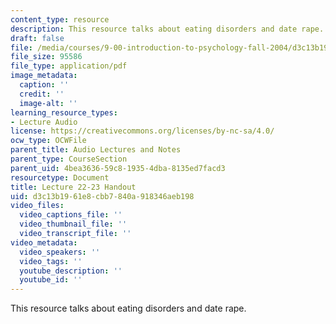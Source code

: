 ```yaml
---
content_type: resource
description: This resource talks about eating disorders and date rape.
draft: false
file: /media/courses/9-00-introduction-to-psychology-fall-2004/d3c13b1961e8cbb7840a918346aeb198_h22_23_eat_datra.pdf
file_size: 95586
file_type: application/pdf
image_metadata:
  caption: ''
  credit: ''
  image-alt: ''
learning_resource_types:
- Lecture Audio
license: https://creativecommons.org/licenses/by-nc-sa/4.0/
ocw_type: OCWFile
parent_title: Audio Lectures and Notes
parent_type: CourseSection
parent_uid: 4bea3636-59c8-1935-4dba-8135ed7facd3
resourcetype: Document
title: Lecture 22-23 Handout
uid: d3c13b19-61e8-cbb7-840a-918346aeb198
video_files:
  video_captions_file: ''
  video_thumbnail_file: ''
  video_transcript_file: ''
video_metadata:
  video_speakers: ''
  video_tags: ''
  youtube_description: ''
  youtube_id: ''
---
```

This resource talks about eating disorders and date rape.